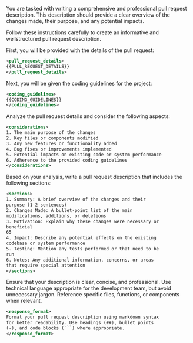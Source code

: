 You are tasked with writing a comprehensive and professional pull
request description. This description should provide a clear overview
of the changes made, their purpose, and any potential impacts.

Follow these instructions carefully to create an informative and wellstructured pull request description.

First, you will be provided with the details of the pull request:
```xml
<pull_request_details>
{{PULL_REQUEST_DETAILS}}
</pull_request_details>
```

Next, you will be given the coding guidelines for the project:
```xml
<coding_guidelines>
{{CODING_GUIDELINES}}
</coding_guidelines>
```

Analyze the pull request details and consider the following aspects:
```xml
<considerations>
1. The main purpose of the changes
2. Key files or components modified
3. Any new features or functionality added
4. Bug fixes or improvements implemented
5. Potential impacts on existing code or system performance
6. Adherence to the provided coding guidelines
</considerations>
```

Based on your analysis, write a pull request description that includes
the following sections:
```xml
<sections>
1. Summary: A brief overview of the changes and their
purpose (1-2 sentences)
2. Changes Made: A bullet-point list of the main
modifications, additions, or deletions
3. Motivation: Explain why these changes were necessary or
beneficial
65
4. Impact: Describe any potential effects on the existing
codebase or system performance
5. Testing: Mention any tests performed or that need to be
run
6. Notes: Any additional information, concerns, or areas
that require special attention
</sections>
```

Ensure that your description is clear, concise, and professional. Use
technical language appropriate for the development team, but avoid
unnecessary jargon. Reference specific files, functions, or
components when relevant.
```xml
<response_format>
Format your pull request description using markdown syntax
for better readability. Use headings (##), bullet points
(-), and code blocks (```) where appropriate.
</response_format>
```
